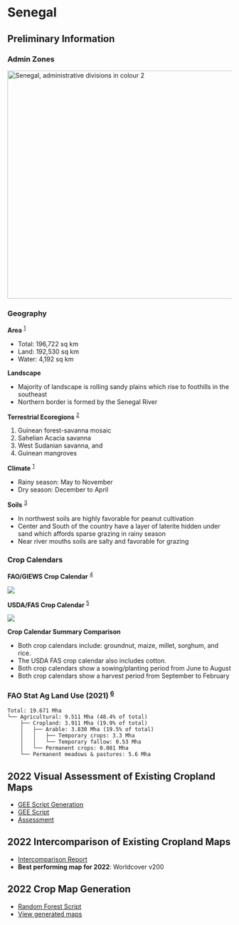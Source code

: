 # Senegal

## Preliminary Information
<!-- References -->
[1]: https://www.cia.gov/the-world-factbook/countries/senegal/#geography
[2]: https://www.ncbi.nlm.nih.gov/pmc/articles/PMC5451287/
[3]: https://www.britannica.com/place/Senegal/Land
[4]: https://www.fao.org/giews/countrybrief/country.jsp?code=SEN&lang=ES
[5]: https://ipad.fas.usda.gov/countrysummary/default.aspx?id=SG
[6]: https://www.fao.org/faostat/en/#data/RL


### Admin Zones
<a title="Amitchell125, CC BY-SA 4.0 &lt;https://creativecommons.org/licenses/by-sa/4.0&gt;, via Wikimedia Commons" href="https://commons.wikimedia.org/wiki/File:Senegal,_administrative_divisions_in_colour_2.svg"><img width="512" alt="Senegal, administrative divisions in colour 2" src="https://upload.wikimedia.org/wikipedia/commons/thumb/e/e1/Senegal%2C_administrative_divisions_in_colour_2.svg/512px-Senegal%2C_administrative_divisions_in_colour_2.svg.png"></a>

### Geography
**Area** <sup>[1]</sup>
- Total: 196,722 sq km
- Land: 192,530 sq km
- Water: 4,192 sq km

**Landscape**
- Majority of landscape is rolling sandy plains which rise to foothills in the southeast
- Northern border is formed by the Senegal River

**Terrestrial Ecoregions** <sup>[2]</sup>
1. Guinean forest-savanna mosaic
2. Sahelian Acacia savanna
3. West Sudanian savanna, and
4. Guinean mangroves

**Climate** <sup>[1]</sup>
- Rainy season: May to November
- Dry season: December to April

**Soils** <sup>[3]</sup>
- In northwest soils are highly favorable for peanut cultivation
- Center and South of the country have a layer of laterite hidden under sand which affords sparse grazing in rainy season
- Near river mouths soils are salty and favorable for grazing

### Crop Calendars

**FAO/GIEWS Crop Calendar** <sup>[4]</sup>

<img src="https://www.fao.org/giews/countrybrief/country/SEN/graphics/1_2022-11-07.jpg" />


**USDA/FAS Crop Calendar** <sup>[5]</sup>

<img src="https://ipad.fas.usda.gov/countrysummary/images/SG/cropcalendar/wafrica_sg_calendar.png" />

**Crop Calendar Summary Comparison**
- Both crop calendars include: groundnut, maize, millet, sorghum, and rice.
- The USDA FAS crop calendar also includes cotton.
- Both crop calendars show a sowing/planting period from June to August
- Both crop calendars show a harvest period from September to February

### FAO Stat Ag Land Use (2021) <sup>[6]</sup>
```
Total: 19.671 Mha
└── Agricultural: 9.511 Mha (48.4% of total)
    ├── Cropland: 3.911 Mha (19.9% of total)
    │   ├── Arable: 3.830 Mha (19.5% of total)
    │   │   ├── Temporary crops: 3.3 Mha
    │   │   └── Temporary fallow: 0.53 Mha
    │   └── Permanent crops: 0.081 Mha
    └── Permanent meadows & pastures: 5.6 Mha
```

## 2022 Visual Assessment of Existing Cropland Maps

- [GEE Script Generation](maps/Senegal/01_2022_visual_assessment_existing.ipynb)
- [GEE Script](https://code.earthengine.google.com/79fb3f16239446a1fbb449bbe8e7c69f)
- [Assessment](https://docs.google.com/spreadsheets/d/1ZlALIwKMC3HzI8-3L4OTEYgBdNjaHKia_0oyAM6qssw/edit?usp=sharing)

## 2022 Intercomparison of Existing Cropland Maps
- [Intercomparison Report](maps/Senegal/02_2022_intercomparison.ipynb)
- **Best performing map for 2022**: Worldcover v200

## 2022 Crop Map Generation
- [Random Forest Script](https://code.earthengine.google.com/85e02a1e5fbe25d3381b3b7b011395e8)
- [View generated maps](https://code.earthengine.google.com/b0ba4c68291c70229bccffd5de011ba1)

